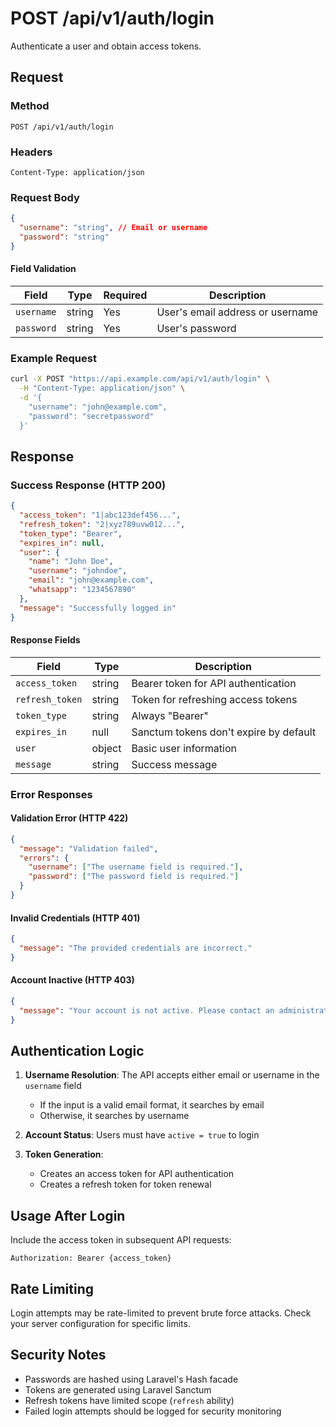 # POST /api/v1/auth/login

Authenticate a user and obtain access tokens.

## Request

### Method
```
POST /api/v1/auth/login
```

### Headers
```
Content-Type: application/json
```

### Request Body

```json
{
  "username": "string", // Email or username
  "password": "string"
}
```

#### Field Validation

| Field | Type | Required | Description |
|-------|------|----------|-------------|
| `username` | string | Yes | User's email address or username |
| `password` | string | Yes | User's password |

### Example Request

```bash
curl -X POST "https://api.example.com/api/v1/auth/login" \
  -H "Content-Type: application/json" \
  -d '{
    "username": "john@example.com",
    "password": "secretpassword"
  }'
```

## Response

### Success Response (HTTP 200)

```json
{
  "access_token": "1|abc123def456...",
  "refresh_token": "2|xyz789uvw012...",
  "token_type": "Bearer",
  "expires_in": null,
  "user": {
    "name": "John Doe",
    "username": "johndoe",
    "email": "john@example.com",
    "whatsapp": "1234567890"
  },
  "message": "Successfully logged in"
}
```

#### Response Fields

| Field | Type | Description |
|-------|------|-------------|
| `access_token` | string | Bearer token for API authentication |
| `refresh_token` | string | Token for refreshing access tokens |
| `token_type` | string | Always "Bearer" |
| `expires_in` | null | Sanctum tokens don't expire by default |
| `user` | object | Basic user information |
| `message` | string | Success message |

### Error Responses

#### Validation Error (HTTP 422)

```json
{
  "message": "Validation failed",
  "errors": {
    "username": ["The username field is required."],
    "password": ["The password field is required."]
  }
}
```

#### Invalid Credentials (HTTP 401)

```json
{
  "message": "The provided credentials are incorrect."
}
```

#### Account Inactive (HTTP 403)

```json
{
  "message": "Your account is not active. Please contact an administrator."
}
```

## Authentication Logic

1. **Username Resolution**: The API accepts either email or username in the `username` field
   - If the input is a valid email format, it searches by email
   - Otherwise, it searches by username

2. **Account Status**: Users must have `active = true` to login

3. **Token Generation**: 
   - Creates an access token for API authentication
   - Creates a refresh token for token renewal

## Usage After Login

Include the access token in subsequent API requests:

```
Authorization: Bearer {access_token}
```

## Rate Limiting

Login attempts may be rate-limited to prevent brute force attacks. Check your server configuration for specific limits.

## Security Notes

- Passwords are hashed using Laravel's Hash facade
- Tokens are generated using Laravel Sanctum
- Refresh tokens have limited scope (`refresh` ability)
- Failed login attempts should be logged for security monitoring